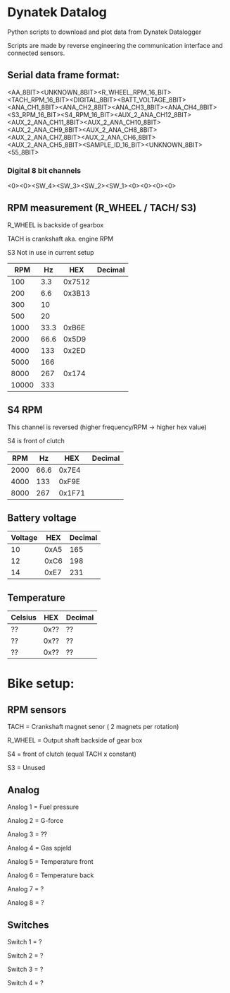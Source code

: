 # Dynatek Datalog
Python scripts to download and plot data from Dynatek Datalogger

Scripts are made by reverse engineering the communication interface and connected sensors.



## Serial data frame format:

<AA_8BIT><UNKNOWN_8BIT><R_WHEEL_RPM_16_BIT><TACH_RPM_16_BIT><DIGITAL_8BIT><BATT_VOLTAGE_8BIT><ANA_CH1_8BIT><ANA_CH2_8BIT><ANA_CH3_8BIT><ANA_CH4_8BIT><S3_RPM_16_BIT><S4_RPM_16_BIT><AUX_2_ANA_CH12_8BIT><AUX_2_ANA_CH11_8BIT><AUX_2_ANA_CH10_8BIT><AUX_2_ANA_CH9_8BIT><AUX_2_ANA_CH8_8BIT><AUX_2_ANA_CH7_8BIT><AUX_2_ANA_CH6_8BIT><AUX_2_ANA_CH5_8BIT><SAMPLE_ID_16_BIT><UNKNOWN_8BIT><55_8BIT>


### Digital 8 bit channels
<0><0><SW_4><SW_3><SW_2><SW_1><0><0><0><0>


## RPM measurement (R_WHEEL / TACH/ S3)

R_WHEEL is backside of gearbox

TACH is crankshaft aka. engine RPM

S3 Not in use in current setup


| RPM  | Hz  | HEX   | Decimal |
|------|-----|-------|---------|
| 100  | 3.3 | 0x7512|         | 
| 200  | 6.6 | 0x3B13|         | 
| 300  | 10  |       |         | 
| 500  | 20  |       |         | 
|1000  | 33.3| 0xB6E |         | 
|2000  | 66.6| 0x5D9 |         | 
|4000  | 133 | 0x2ED |         | 
|5000  | 166 |       |         | 
|8000  | 267 | 0x174 |         | 
|10000 | 333 |       |         | 

## S4 RPM 
This channel is reversed (higher frequency/RPM -> higher hex value)

S4 is front of clutch  

| RPM  | Hz  | HEX    | Decimal |
|------|-----|--------|---------|
|2000  | 66.6| 0x7E4  |         |
|4000  | 133 | 0xF9E  |         |
|8000  | 267 | 0x1F71 |         |

## Battery voltage

| Voltage | HEX  | Decimal |
|---------|------|---------|
| 10      | 0xA5 | 165     |
| 12      | 0xC6 | 198     |
| 14      | 0xE7 | 231     |

## Temperature

| Celsius | HEX  | Decimal |
|---------|------|---------|
| ??      | 0x?? | ??     |
| ??      | 0x?? | ??     |
| ??      | 0x?? | ??     |


# Bike setup:

## RPM sensors

TACH = Crankshaft magnet senor ( 2 magnets per rotation)

R_WHEEL = Output shaft backside of gear box

S4 = front of clutch (equal TACH x constant)

S3 = Unused

## Analog

Analog 1 = Fuel pressure

Analog 2 = G-force

Analog 3 = ??

Analog 4 = Gas spjeld

Analog 5 = Temperature front

Analog 6 = Temperature back

Analog 7 = ?

Analog 8 = ?

## Switches

Switch 1 = ?

Switch 2 = ?

Switch 3 = ?

Switch 4 = ?



